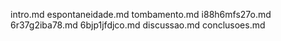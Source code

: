 intro.md
espontaneidade.md
tombamento.md
i88h6mfs27o.md
6r37g2iba78.md
6bjp1jfdjco.md
discussao.md
conclusoes.md
